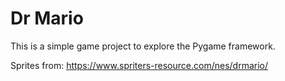 # Dr Mario
 
This is a simple game project to explore the Pygame framework.

Sprites from: https://www.spriters-resource.com/nes/drmario/
